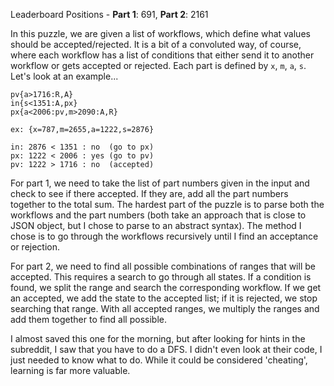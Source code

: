 Leaderboard Positions - **Part 1**: 691, **Part 2**: 2161

In this puzzle, we are given a list of workflows, which define what values should be accepted/rejected. It is a bit of a convoluted way, of course, where each workflow has a list of conditions that either send it to another workflow or gets accepted or rejected. Each part is defined by `x`, `m`, `a`, `s`. Let's look at an example...

```
pv{a>1716:R,A}
in{s<1351:A,px}
px{a<2006:pv,m>2090:A,R}

ex: {x=787,m=2655,a=1222,s=2876}

in: 2876 < 1351 : no  (go to px)
px: 1222 < 2006 : yes (go to pv)
pv: 1222 > 1716 : no  (accepted)
```

For part 1, we need to take the list of part numbers given in the input and check to see if there accepted. If they are, add all the part numbers together to the total sum. The hardest part of the puzzle is to parse both the workflows and the part numbers (both take an approach that is close to JSON object, but I chose to parse to an abstract syntax). The method I chose is to go through the workflows recursively until I find an acceptance or rejection.

For part 2, we need to find all possible combinations of ranges that will be accepted. This requires a search to go through all states. If a condition is found, we split the range and search the corresponding workflow. If we get an accepted, we add the state to the accepted list; if it is rejected, we stop searching that range. With all accepted ranges, we multiply the ranges and add them together to find all possible. 

I almost saved this one for the morning, but after looking for hints in the subreddit, I saw that you have to do a DFS. I didn't even look at their code, I just needed to know what to do. While it could be considered 'cheating', learning is far more valuable.